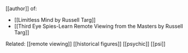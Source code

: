 [[author]] of:
- [[Limitless Mind by Russell Targ]]
- [[Third Eye Spies-Learn Remote Viewing from the Masters by Russell Targ]]



Related:
[[remote viewing]]
[[historical figures]]
[[psychic]]
[[psi]]